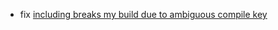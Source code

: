 - fix [including breaks my build due to ambiguous compile key](https://github.com/sbt/sbt-protobuf/issues/37)
